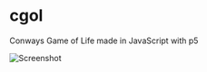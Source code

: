 # cgol
Conways Game of Life made in JavaScript with p5

![Screenshot](https://github.com/xSillusx/cgol/blob/master/screenshot1.PNG)
